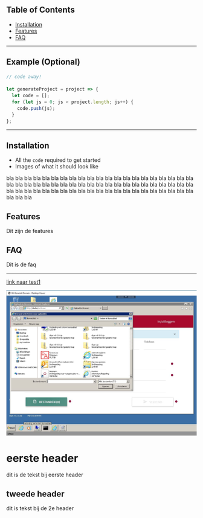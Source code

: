 ## Table of Contents
- [Installation](#installation)
- [Features](#features)
- [FAQ](#faq)

---

## Example (Optional)

```javascript
// code away!

let generateProject = project => {
  let code = [];
  for (let js = 0; js < project.length; js++) {
    code.push(js);
  }
};
```

---

## Installation

- All the `code` required to get started
- Images of what it should look like

bla bla bla
bla bla bla
bla bla bla
bla bla bla
bla bla bla
bla bla bla
bla bla bla
bla bla bla
bla bla bla
bla bla bla
bla bla bla
bla bla bla
bla bla bla
bla bla bla
bla bla bla
bla bla bla
bla bla bla
bla bla bla
bla bla bla
bla bla bla
bla bla bla
bla bla bla


## Features
Dit zijn de features

## FAQ
Dit is de faq


------------

[link naar test1](./content/test1.md)

![My image](2.jpg)

# eerste header
dit is de tekst bij eerste header

## tweede header
dit is tekst bij de 2e header



